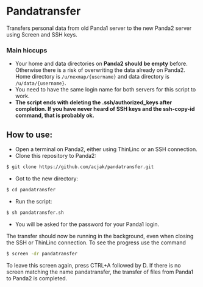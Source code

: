 # Pandatransfer
Transfers personal data from old Panda1 server to the new Panda2 server using Screen and SSH keys. 

### Main hiccups
* Your home and data directories on **Panda2 should be empty** before. Otherwise there is a risk of overwriting the data already on Panda2. Home directory is `/u/nexmap/{username}` and data directory is `/u/data/{username}`.
* You need to have the same login name for both servers for this script to work.
* **The script ends with deleting the .ssh/authorized\_keys after completion. If you have never heard of SSH keys and the ssh-copy-id command, that is probably ok.**

## How to use:
* Open a terminal on Panda2, either using ThinLinc or an SSH connection.
* Clone this repository to Panda2:
```bash
$ git clone https://github.com/acjak/pandatransfer.git
```
* Got to the new directory:
```bash
$ cd pandatransfer
```
* Run the script:
```bash
$ sh pandatransfer.sh
```
* You will be asked for the password for your Panda1 login.

The transfer should now be running in the background, even when closing the SSH or ThinLinc connection. To see the progress  use the command
```bash
$ screen -dr pandatransfer
```
To leave this screen again, press CTRL+A followed by D. If there is no screen matching the name pandatransfer, the transfer of files from Panda1 to Panda2 is completed.
